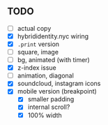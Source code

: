 ## TODO


- [ ] actual copy
- [x] hybrididentity.nyc wiring
- [x] `.print` version
- [ ] square, image
- [ ] bg, animated (with timer)
- [x] z-index issue
- [ ] animation, diagonal
- [x] soundcloud, instagram icons
- [X] mobile version (breakpoint)
   - [X] smaller padding
   - [X] internal scroll?
   - [X] 100% width
